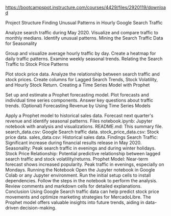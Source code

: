 https://bootcampspot.instructure.com/courses/4429/files/2920119/download


Project Structure
Finding Unusual Patterns in Hourly Google Search Traffic

Analyze search traffic during May 2020.
Visualize and compare traffic to monthly medians.
Identify unusual patterns.
Mining the Search Traffic Data for Seasonality

Group and visualize average hourly traffic by day.
Create a heatmap for daily traffic patterns.
Examine weekly seasonal trends.
Relating the Search Traffic to Stock Price Patterns

Plot stock price data.
Analyze the relationship between search traffic and stock prices.
Create columns for Lagged Search Trends, Stock Volatility, and Hourly Stock Return.
Creating a Time Series Model with Prophet

Set up and estimate a Prophet forecasting model.
Plot forecasts and individual time series components.
Answer key questions about traffic trends.
(Optional) Forecasting Revenue by Using Time Series Models

Apply a Prophet model to historical sales data.
Forecast next quarter's revenue and identify seasonal patterns.
Files
notebook.ipynb: Jupyter notebook with analysis and visualizations.
README.md: This summary file.
search_data.csv: Google Search traffic data.
stock_price_data.csv: Stock price data.
sales_data.csv: Historical sales data.
Findings
Search Traffic: Significant increase during financial results release in May 2020.
Seasonality: Peak search traffic in evenings and during winter holidays.
Stock Price Relationship: Potential predictive relationship between lagged search traffic and stock volatility/returns.
Prophet Model: Near-term forecast shows increased popularity. Peak traffic in evenings, especially on Mondays.
Running the Notebook
Open the Jupyter notebook in Google Colab or any Jupyter environment.
Run the initial setup cells to install dependencies.
Follow the steps in the notebook to perform the analysis.
Review comments and markdown cells for detailed explanations.
Conclusion
Using Google Search traffic data can help predict stock price movements and optimize marketing strategies for MercadoLibre. The Prophet model offers valuable insights into future trends, aiding in data-driven decision-making.
